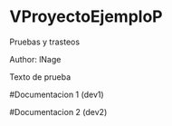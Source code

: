 # VProyectoEjemploP
Pruebas y trasteos

Author: lNage

Texto de prueba

#Documentacion 1 (dev1)

#Documentacion 2 (dev2)
